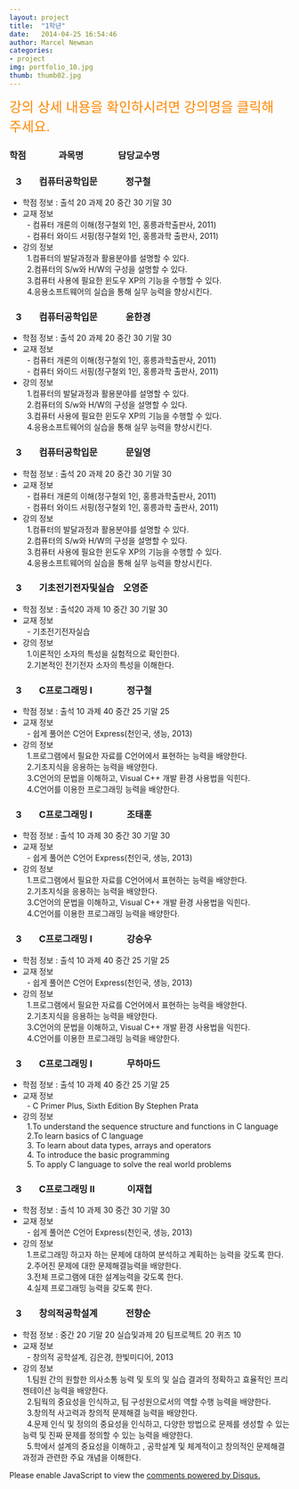 ```yaml
---
layout: project
title:  "1학년"
date:   2014-04-25 16:54:46
author: Marcel Newman
categories:
- project
img: portfolio_10.jpg
thumb: thumb02.jpg
---
```

 <font size="5" color="#FD8704">강의 상세 내용을 확인하시려면 강의명을 클릭해 주세요.</font>
 <h3>학점  &nbsp;&nbsp;&nbsp;&nbsp;&nbsp;&nbsp;&nbsp;&nbsp;&nbsp;&nbsp;&nbsp;&nbsp;&nbsp;  과목명 &nbsp;&nbsp;&nbsp;&nbsp;&nbsp;&nbsp;&nbsp; &nbsp;&nbsp;&nbsp;&nbsp;&nbsp;&nbsp;  담당교수명</h3>


<head>

 <script type="text/javascript" src="http://ajax.googleapis.com/ajax/libs/jquery/1.5.2/jquery.min.js"></script> 
 <script type="text/javascript"> </script>
 <script type="text/javascript">(function(d, t, e, m){
    
    // Async Rating-Widget initialization.
    window.RW_Async_Init = function(){
                
        RW.init({
            huid: "239050",
            uid: "11e884749b7c92211921645b4a028625",
            source: "website",
            options: {
                "size": "medium",
                "style": "oxygen"
            } 
        });
        RW.render();
    };
        // Append Rating-Widget JavaScript library.
    var rw, s = d.getElementsByTagName(e)[0], id = "rw-js",
        l = d.location, ck = "Y" + t.getFullYear() + 
        "M" + t.getMonth() + "D" + t.getDate(), p = l.protocol,
        f = ((l.search.indexOf("DBG=") > -1) ? "" : ".min"),
        a = ("https:" == p ? "secure." + m + "js/" : "js." + m);
    if (d.getElementById(id)) return;              
    rw = d.createElement(e);
    rw.id = id; rw.async = true; rw.type = "text/javascript";
    rw.src = p + "//" + a + "external" + f + ".js?ck=" + ck;
    s.parentNode.insertBefore(rw, s);
    }(document, new Date(), "script", "rating-widget.com/"));</script>

</head>



<body>

<div>
    <h3 class = "trigger">&nbsp;&nbsp;&nbsp;3  &nbsp;&nbsp;&nbsp;&nbsp;&nbsp;&nbsp;  컴퓨터공학입문  &nbsp;&nbsp;&nbsp;&nbsp;&nbsp;&nbsp;&nbsp;&nbsp;&nbsp;&nbsp;&nbsp;  정구철   &nbsp;&nbsp;&nbsp;&nbsp;&nbsp;&nbsp;<div class="rw-ui-container"></div></h3> 
    <ul class = "toggle">
        <li>학점 정보 : 출석 20 과제 20 중간 30 기말 30</li>
        <li>교재 정보 <br>
        &nbsp;&nbsp;- 컴퓨터 개론의 이해(정구철외 1인, 홍릉과학출판사, 2011)<br>
        &nbsp;&nbsp;- 컴퓨터 와이드 서핑(정구철외 1인, 홍릉과학 출판사, 2011)</li>
       <li> 강의 정보  <br>
        &nbsp;&nbsp;1.컴퓨터의 발달과정과 활용분야를 설명할 수 있다.  <br>
        &nbsp;&nbsp;2.컴퓨터의 S/w와 H/W의 구성을 설명할 수 있다. <br>
        &nbsp;&nbsp;3.컴퓨터 사용에 필요한 윈도우 XP의 기능을 수행할 수 있다.<br>
        &nbsp;&nbsp;4.응용소프트웨어의 실습을 통해 실무 능력을 향상시킨다.</li>
    </ul>
</div>
<div>
    <h3 class = "trigger">&nbsp;&nbsp;&nbsp;3  &nbsp;&nbsp;&nbsp;&nbsp;&nbsp;&nbsp;  컴퓨터공학입문  &nbsp;&nbsp;&nbsp;&nbsp;&nbsp;&nbsp;&nbsp;&nbsp;&nbsp;&nbsp;&nbsp;  윤한경   &nbsp;&nbsp;&nbsp;&nbsp;&nbsp;&nbsp;<div class="rw-ui-container"></div></h3>
    <ul class = "toggle">
        <li>학점 정보 : 출석 20 과제 20 중간 30 기말 30</li>
        <li>교재 정보 <br>
        &nbsp;&nbsp;- 컴퓨터 개론의 이해(정구철외 1인, 홍릉과학출판사, 2011)<br>
        &nbsp;&nbsp;- 컴퓨터 와이드 서핑(정구철외 1인, 홍릉과학 출판사, 2011)</li>
       <li> 강의 정보  <br>
        &nbsp;&nbsp;1.컴퓨터의 발달과정과 활용분야를 설명할 수 있다.  <br>
        &nbsp;&nbsp;2.컴퓨터의 S/w와 H/W의 구성을 설명할 수 있다. <br>
        &nbsp;&nbsp;3.컴퓨터 사용에 필요한 윈도우 XP의 기능을 수행할 수 있다.<br>
        &nbsp;&nbsp;4.응용소프트웨어의 실습을 통해 실무 능력을 향상시킨다.</li>
    </ul>
     <h3 class = "trigger">&nbsp;&nbsp;&nbsp;3  &nbsp;&nbsp;&nbsp;&nbsp;&nbsp;&nbsp;  컴퓨터공학입문  &nbsp;&nbsp;&nbsp;&nbsp;&nbsp;&nbsp;&nbsp;&nbsp;&nbsp;&nbsp;&nbsp;  문일영   &nbsp;&nbsp;&nbsp;&nbsp;&nbsp;&nbsp;<div class="rw-ui-container"></div></h3>
    <ul class = "toggle">
        <li>학점 정보 : 출석 20 과제 20 중간 30 기말 30</li>
        <li>교재 정보 <br>
        &nbsp;&nbsp;- 컴퓨터 개론의 이해(정구철외 1인, 홍릉과학출판사, 2011)<br>
        &nbsp;&nbsp;- 컴퓨터 와이드 서핑(정구철외 1인, 홍릉과학 출판사, 2011)</li>
       <li> 강의 정보  <br>
        &nbsp;&nbsp;1.컴퓨터의 발달과정과 활용분야를 설명할 수 있다.  <br>
        &nbsp;&nbsp;2.컴퓨터의 S/w와 H/W의 구성을 설명할 수 있다. <br>
        &nbsp;&nbsp;3.컴퓨터 사용에 필요한 윈도우 XP의 기능을 수행할 수 있다.<br>
        &nbsp;&nbsp;4.응용소프트웨어의 실습을 통해 실무 능력을 향상시킨다.</li>
    </ul>
     <h3 class = "trigger">&nbsp;&nbsp;&nbsp;3  &nbsp;&nbsp;&nbsp;&nbsp;&nbsp;&nbsp;  기초전기전자및실습  &nbsp;&nbsp;  오영준   &nbsp;&nbsp;&nbsp;&nbsp;&nbsp;&nbsp;<div class="rw-ui-container"></div></h3>
    <ul class = "toggle">
        <li>학점 정보 : 출석20 과제 10 중간 30 기말 30 </li>
        <li>교재 정보 <br>
        &nbsp;&nbsp;- 기초전기전자실습<br></li>
       <li> 강의 정보  <br>
        &nbsp;&nbsp;1.이론적인 소자의 특성을 실험적으로 확인한다.  <br>
        &nbsp;&nbsp;2.기본적인 전기전자 소자의 특성을 이해한다. <br></li>
    </ul>
     <h3 class = "trigger">&nbsp;&nbsp;&nbsp;3  &nbsp;&nbsp;&nbsp;&nbsp;&nbsp;&nbsp;  C프로그래밍 I  &nbsp;&nbsp;&nbsp;&nbsp;&nbsp;&nbsp;&nbsp;&nbsp;&nbsp;&nbsp;&nbsp;&nbsp;&nbsp;&nbsp;  정구철   &nbsp;&nbsp;&nbsp;&nbsp;&nbsp;&nbsp;<div class="rw-ui-container"></div></h3>
    <ul class = "toggle">
        <li>학점 정보 : 출석 10 과제 40 중간 25 기말 25 </li>
        <li>교재 정보 <br>
        &nbsp;&nbsp;- 쉽게 풀어쓴 C언어 Express(천인국, 생능, 2013)<br></li>
       <li> 강의 정보  <br>
        &nbsp;&nbsp;1.프로그램에서 필요한 자료를 C언어에서 표현하는 능력을 배양한다.  <br>
        &nbsp;&nbsp;2.기초지식을 응용하는 능력을 배양한다. <br>
        &nbsp;&nbsp;3.C언어의 문법을 이해하고, Visual C++ 개발 환경 사용법을 익힌다.   <br>
        &nbsp;&nbsp;4.C언어를 이용한 프로그래밍 능력을 배양한다.  <br></li>
    </ul>
     <h3 class = "trigger">&nbsp;&nbsp;&nbsp;3  &nbsp;&nbsp;&nbsp;&nbsp;&nbsp;&nbsp;  C프로그래밍 I  &nbsp;&nbsp;&nbsp;&nbsp;&nbsp;&nbsp;&nbsp;&nbsp;&nbsp;&nbsp;&nbsp;&nbsp;&nbsp;&nbsp;  조태훈   &nbsp;&nbsp;&nbsp;&nbsp;&nbsp;&nbsp;<div class="rw-ui-container"></div></h3>
    <ul class = "toggle">
        <li>학점 정보 : 출석 10 과제 30 중간 30 기말 30 </li>
        <li>교재 정보 <br>
        &nbsp;&nbsp;- 쉽게 풀어쓴 C언어 Express(천인국, 생능, 2013)<br></li>
       <li> 강의 정보  <br>
        &nbsp;&nbsp;1.프로그램에서 필요한 자료를 C언어에서 표현하는 능력을 배양한다.  <br>
        &nbsp;&nbsp;2.기초지식을 응용하는 능력을 배양한다. <br>
        &nbsp;&nbsp;3.C언어의 문법을 이해하고, Visual C++ 개발 환경 사용법을 익힌다.   <br>
        &nbsp;&nbsp;4.C언어를 이용한 프로그래밍 능력을 배양한다.  <br></li>
    </ul>
         <h3 class = "trigger">&nbsp;&nbsp;&nbsp;3  &nbsp;&nbsp;&nbsp;&nbsp;&nbsp;&nbsp;  C프로그래밍 I  &nbsp;&nbsp;&nbsp;&nbsp;&nbsp;&nbsp;&nbsp;&nbsp;&nbsp;&nbsp;&nbsp;&nbsp;&nbsp;&nbsp; 강승우   &nbsp;&nbsp;&nbsp;&nbsp;&nbsp;&nbsp;<div class="rw-ui-container"></div></h3>
    <ul class = "toggle">
        <li>학점 정보 : 출석 10 과제 40 중간 25 기말 25 </li>
        <li>교재 정보 <br>
        &nbsp;&nbsp;- 쉽게 풀어쓴 C언어 Express(천인국, 생능, 2013)</li>
       <li> 강의 정보  <br>
        &nbsp;&nbsp;1.프로그램에서 필요한 자료를 C언어에서 표현하는 능력을 배양한다.  <br>
        &nbsp;&nbsp;2.기초지식을 응용하는 능력을 배양한다. <br>
        &nbsp;&nbsp;3.C언어의 문법을 이해하고, Visual C++ 개발 환경 사용법을 익힌다.   <br>
        &nbsp;&nbsp;4.C언어를 이용한 프로그래밍 능력을 배양한다.  </li>
    </ul>
         <h3 class = "trigger">&nbsp;&nbsp;&nbsp;3  &nbsp;&nbsp;&nbsp;&nbsp;&nbsp;&nbsp;  C프로그래밍 I  &nbsp;&nbsp;&nbsp;&nbsp;&nbsp;&nbsp;&nbsp;&nbsp;&nbsp;&nbsp;&nbsp;&nbsp;&nbsp;&nbsp;  무하마드   &nbsp;&nbsp;&nbsp;&nbsp;&nbsp;&nbsp;<div class="rw-ui-container"></div></h3>
    <ul class = "toggle">
        <li>학점 정보 : 출석 10 과제 40 중간 25 기말 25 </li>
        <li>교재 정보 <br>
        &nbsp;&nbsp;- C Primer Plus, Sixth Edition By Stephen Prata</li>
       <li> 강의 정보  <br>
        &nbsp;&nbsp;1.To understand the sequence structure and functions in C language  <br>
        &nbsp;&nbsp;2.To learn basics of C language <br>
        &nbsp;&nbsp;3. To learn about data types, arrays and operators   <br>
        &nbsp;&nbsp;4. To introduce the basic programming  <br>
         &nbsp;&nbsp;5. To apply C language to solve the real world problems  </li>
    </ul>
      <h3 class = "trigger">&nbsp;&nbsp;&nbsp;3  &nbsp;&nbsp;&nbsp;&nbsp;&nbsp;&nbsp;  C프로그래밍 II  &nbsp;&nbsp;&nbsp;&nbsp;&nbsp;&nbsp;&nbsp;&nbsp;&nbsp;&nbsp;&nbsp;&nbsp;&nbsp;  이재협   &nbsp;&nbsp;&nbsp;&nbsp;&nbsp;&nbsp;<div class="rw-ui-container"></div></h3>
    <ul class = "toggle">
        <li>학점 정보 : 출석 10 과제 30 중간 30 기말 30 </li>
        <li>교재 정보 <br>
        &nbsp;&nbsp;- 쉽게 풀어쓴 C언어 Express(천인국, 생능, 2013)</li>
       <li> 강의 정보  <br>
        &nbsp;&nbsp;1.프로그래밍 하고자 하는 문제에 대하여 분석하고 계획하는 능력을 갖도록 한다.   <br>
        &nbsp;&nbsp;2.주어진 문제에 대한 문제해결능력을 배양한다.  <br>
        &nbsp;&nbsp;3.전체 프로그램에 대한 설계능력을 갖도록 한다.   <br>
        &nbsp;&nbsp;4.실제 프로그래밍 능력을 갖도록 한다.  <br></li>
    </ul>
                 <h3 class = "trigger">&nbsp;&nbsp;&nbsp;3  &nbsp;&nbsp;&nbsp;&nbsp;&nbsp;&nbsp;  창의적공학설계 &nbsp;&nbsp;&nbsp;&nbsp;&nbsp;&nbsp;&nbsp;&nbsp;&nbsp;&nbsp;&nbsp;  전향순   &nbsp;&nbsp;&nbsp;&nbsp;&nbsp;&nbsp;<div class="rw-ui-container"></div></h3>
    <ul class = "toggle">
        <li>학점 정보 : 중간 20 기말 20 실습및과제 20 팀프로젝트 20 퀴즈 10 </li>
        <li>교재 정보 <br>
        &nbsp;&nbsp;- 창의적 공학설계, 김은경, 한빛미디어, 2013</li>
       <li> 강의 정보  <br>
        &nbsp;&nbsp;1.팀원 간의 원할한 의사소통 능력 및 토의 및 실습 결과의 정확하고 효율적인 프리젠테이션 능력을 배양한다.<br>
        &nbsp;&nbsp;2.팀웍의 중요성을 인식하고, 팀 구성원으로서의 역할 수행 능력을 배양한다. <br>
        &nbsp;&nbsp;3.창의적 사고력과 창의적 문제해결 능력을 배양한다. <br>
        &nbsp;&nbsp;4.문제 인식 및 정의의 중요성을 인식하고, 다양한 방법으로 문제를 생성할 수 있는 능력 및 진짜 문제를 정의할 수 있는 능력을 배양한다. <br>
        &nbsp;&nbsp;5.학에서 설계의 중요성을 이해하고 , 공학설계 및 체계적이고 창의적인 문제해결 과정과 관련한 주요 개념을 이해한다.<br></li>
    </ul>
    
</div>

<div id="disqus_thread"></div>
<script type="text/javascript">
    /* * * CONFIGURATION VARIABLES * * */
    var disqus_shortname = '6blogdisqus';
    
    /* * * DON'T EDIT BELOW THIS LINE * * */
    (function() {
        var dsq = document.createElement('script'); dsq.type = 'text/javascript'; dsq.async = true;
        dsq.src = '//' + disqus_shortname + '.disqus.com/embed.js';
        (document.getElementsByTagName('head')[0] || document.getElementsByTagName('body')[0]).appendChild(dsq);
    })();
</script>
<noscript>Please enable JavaScript to view the <a href="https://disqus.com/?ref_noscript" rel="nofollow">comments powered by Disqus.</a></noscript>
<script type="text/javascript">
    /* * * CONFIGURATION VARIABLES * * */
    var disqus_shortname = '6blogdisqus';
    
    /* * * DON'T EDIT BELOW THIS LINE * * */
    (function () {
        var s = document.createElement('script'); s.async = true;
        s.type = 'text/javascript';
        s.src = '//' + disqus_shortname + '.disqus.com/count.js';
        (document.getElementsByTagName('HEAD')[0] || document.getElementsByTagName('BODY')[0]).appendChild(s);
    }());
</script>


<script>

$(".toggle").slideUp();
$(".trigger").click(function () {
    $(this).next(".toggle").slideToggle("slow");
});

</script>
</body>
